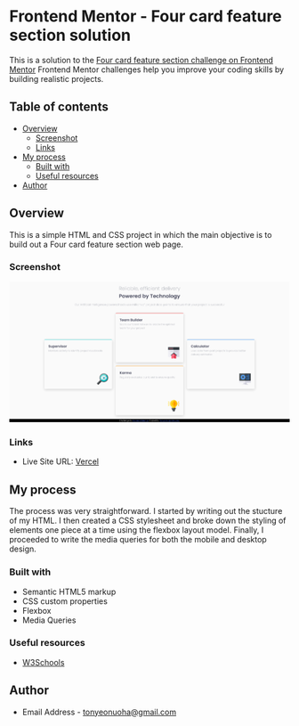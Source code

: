 # Frontend Mentor - Four card feature section solution

This is a solution to the
[Four card feature section challenge on Frontend Mentor](https://www.frontendmentor.io/challenges/four-card-feature-section-weK1eFYK)
Frontend Mentor challenges help you improve your coding skills by building realistic projects.

## Table of contents

-   [Overview](#overview)
    -   [Screenshot](#screenshot)
    -   [Links](#links)
-   [My process](#my-process)
    -   [Built with](#built-with)
    -   [Useful resources](#useful-resources)
-   [Author](#author)

## Overview

This is a simple HTML and CSS project in which the main objective is to build out a Four card feature section web page.

### Screenshot

![Screenshot](./four-card-feature-section.png)

### Links

-   Live Site URL: [Vercel](four-card-feature-section-delta-khaki.vercel.app)

## My process

The process was very straightforward. I started by writing out the stucture of my HTML. I then created a CSS stylesheet
and broke down the styling of elements one piece at a time using the flexbox layout model. Finally, I proceeded to write
the media queries for both the mobile and desktop design.

### Built with

-   Semantic HTML5 markup
-   CSS custom properties
-   Flexbox
-   Media Queries

### Useful resources

-   [W3Schools](https://www.w3schools.com/)

## Author

-   Email Address - [tonyeonuoha@gmail.com](tonyeonuoha@gmail.com)
